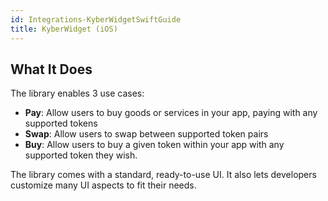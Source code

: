 ```yaml
---
id: Integrations-KyberWidgetSwiftGuide
title: KyberWidget (iOS)
---
```


## What It Does

The library enables 3 use cases:

- **Pay**: Allow users to buy goods or services in your app, paying with any supported tokens
- **Swap**: Allow users to swap between supported token pairs
- **Buy**: Allow users to buy a given token within your app with any supported token they wish.

The library comes with a standard, ready-to-use UI. It also lets developers customize many UI aspects to fit their needs.
